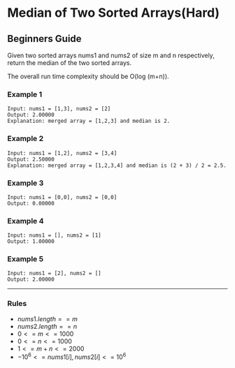 # Median of Two Sorted Arrays(Hard)

## Beginners Guide

Given two sorted arrays nums1 and nums2 of size m and n respectively, return the median of the two sorted arrays.

The overall run time complexity should be O(log (m+n)).

### Example 1

```go=
Input: nums1 = [1,3], nums2 = [2]
Output: 2.00000
Explanation: merged array = [1,2,3] and median is 2.
```

### Example 2

```go=
Input: nums1 = [1,2], nums2 = [3,4]
Output: 2.50000
Explanation: merged array = [1,2,3,4] and median is (2 + 3) / 2 = 2.5.
```

### Example 3

```go=
Input: nums1 = [0,0], nums2 = [0,0]
Output: 0.00000
```

### Example 4

```go=
Input: nums1 = [], nums2 = [1]
Output: 1.00000
```

### Example 5

```go=
Input: nums1 = [2], nums2 = []
Output: 2.00000
```

---

### Rules

* $nums1.length == m$
* $nums2.length == n$
* $0 <= m <= 1000$
* $0 <= n <= 1000$
* $1 <= m + n <= 2000$
* $-10^6 <= nums1[i], nums2[i] <= 10^6$
